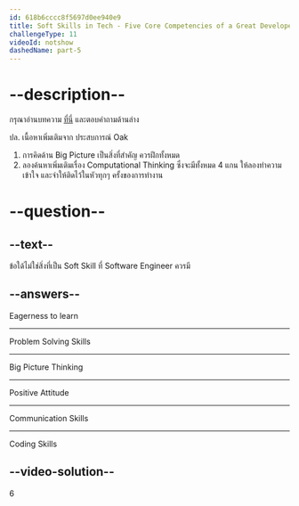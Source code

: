 ```yaml
---
id: 618b6cccc8f5697d0ee940e9
title: Soft Skills in Tech - Five Core Competencies of a Great Developer
challengeType: 11
videoId: notshow
dashedName: part-5
---
```


# --description--

กรุณาอ่านบทความ [ที่นี่](https://www.hanrec.com/post/soft-skills-great-developer) และตอบคำถามด้านล่าง

ปล. เนื้อหาเพิ่มเติมจาก ประสบการณ์ Oak

1) การคิดด้าน Big Picture เป็นสิ่งที่สำคัญ ควรฝึกทั้งหมด
1) ลองค้นหาเพิ่มเติมเรื่อง Computational Thinking ซึ่งจะมีทั้งหมด 4 แกน ให้ลองทำความเข้าใจ และจำให้ติดไว้ในหัวทุกๆ ครั้งของการทำงาน

# --question--

## --text--

ข้อใด้ไม่ใช่สิ่งที่เป็น Soft Skill ที่ Software Engineer ควรมี

## --answers--

Eagerness to learn

---

Problem Solving Skills

---

Big Picture Thinking

---

Positive Attitude

---

Communication Skills

---

Coding Skills

## --video-solution--

6

